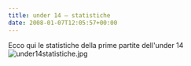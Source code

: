 ```yaml
---
title: under 14 – statistiche
date: 2008-01-07T12:05:57+00:00
---
```

Ecco qui le statistiche della prime partite dell'under 14 
![under14statistiche.jpg](/images/articoli/under14statistiche.jpg)

